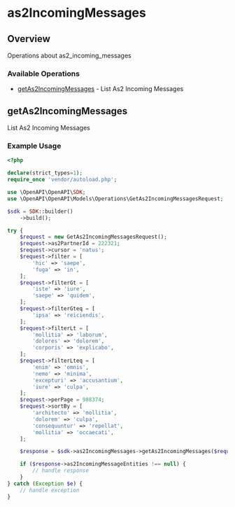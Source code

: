 # as2IncomingMessages

## Overview

Operations about as2_incoming_messages

### Available Operations

* [getAs2IncomingMessages](#getas2incomingmessages) - List As2 Incoming Messages

## getAs2IncomingMessages

List As2 Incoming Messages

### Example Usage

```php
<?php

declare(strict_types=1);
require_once 'vendor/autoload.php';

use \OpenAPI\OpenAPI\SDK;
use \OpenAPI\OpenAPI\Models\Operations\GetAs2IncomingMessagesRequest;

$sdk = SDK::builder()
    ->build();

try {
    $request = new GetAs2IncomingMessagesRequest();
    $request->as2PartnerId = 222321;
    $request->cursor = 'natus';
    $request->filter = [
        'hic' => 'saepe',
        'fuga' => 'in',
    ];
    $request->filterGt = [
        'iste' => 'iure',
        'saepe' => 'quidem',
    ];
    $request->filterGteq = [
        'ipsa' => 'reiciendis',
    ];
    $request->filterLt = [
        'mollitia' => 'laborum',
        'dolores' => 'dolorem',
        'corporis' => 'explicabo',
    ];
    $request->filterLteq = [
        'enim' => 'omnis',
        'nemo' => 'minima',
        'excepturi' => 'accusantium',
        'iure' => 'culpa',
    ];
    $request->perPage = 988374;
    $request->sortBy = [
        'architecto' => 'mollitia',
        'dolorem' => 'culpa',
        'consequuntur' => 'repellat',
        'mollitia' => 'occaecati',
    ];

    $response = $sdk->as2IncomingMessages->getAs2IncomingMessages($request);

    if ($response->as2IncomingMessageEntities !== null) {
        // handle response
    }
} catch (Exception $e) {
    // handle exception
}
```
